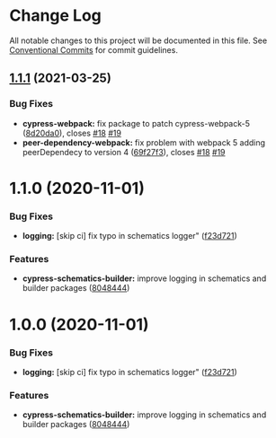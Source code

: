 # Change Log

All notable changes to this project will be documented in this file.
See [Conventional Commits](https://conventionalcommits.org) for commit guidelines.

## [1.1.1](https://github.com/ngChile/ngchile-packages/compare/@ngchile/cypress-cucumber-schematics@1.1.0...@ngchile/cypress-cucumber-schematics@1.1.1) (2021-03-25)


### Bug Fixes

* **cypress-webpack:** fix package to patch cypress-webpack-5 ([8d20da0](https://github.com/ngChile/ngchile-packages/commit/8d20da0c0dd5be6b18826d3781e71e4a3c9239e2)), closes [#18](https://github.com/ngChile/ngchile-packages/issues/18) [#19](https://github.com/ngChile/ngchile-packages/issues/19)
* **peer-dependency-webpack:** fix problem with webpack 5 adding peerDependecy to version 4 ([69f27f3](https://github.com/ngChile/ngchile-packages/commit/69f27f3b2ca546ac5814b23a8a2d8c5dd41a3aa9)), closes [#18](https://github.com/ngChile/ngchile-packages/issues/18) [#19](https://github.com/ngChile/ngchile-packages/issues/19)





# 1.1.0 (2020-11-01)


### Bug Fixes

* **logging:** [skip ci] fix typo in schematics logger" ([f23d721](https://github.com/ngChile/ngchile-packages/commit/f23d721b731b9e1c6864d20989f5e88f6b70a30e))


### Features

* **cypress-schematics-builder:** improve logging in schematics and builder packages ([8048444](https://github.com/ngChile/ngchile-packages/commit/80484448eac899308097e91929de062ca773a288))





# 1.0.0 (2020-11-01)


### Bug Fixes

* **logging:** [skip ci] fix typo in schematics logger" ([f23d721](https://github.com/ngChile/ngchile-packages/commit/f23d721b731b9e1c6864d20989f5e88f6b70a30e))


### Features

* **cypress-schematics-builder:** improve logging in schematics and builder packages ([8048444](https://github.com/ngChile/ngchile-packages/commit/80484448eac899308097e91929de062ca773a288))
